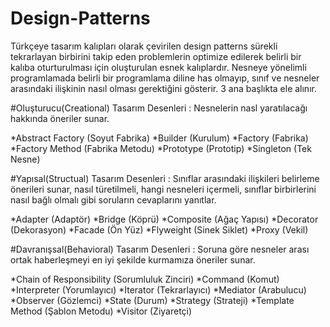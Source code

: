 
# Design-Patterns
Türkçeye tasarım kalıpları olarak çevirilen design patterns sürekli tekrarlayan birbirini takip eden problemlerin optimize edilerek belirli bir kalıba oturturulması için oluşturulan esnek kalıplardır.
Nesneye yönelimli programlamada belirli bir programlama diline has olmayıp, sınıf ve nesneler arasındaki ilişkinin nasıl olması gerektiğini gösterir.
3 ana başlıkta ele alınır.

#Oluşturucu(Creational) Tasarım Desenleri :
Nesnelerin nasl yaratılacağı hakkında öneriler sunar.

*Abstract Factory (Soyut Fabrika)
*Builder (Kurulum)
*Factory (Fabrika)
*Factory Method (Fabrika Metodu)
*Prototype (Prototip)
*Singleton (Tek Nesne)

#Yapısal(Structual) Tasarım Desenleri :
Sınıflar arasındaki ilişkileri belirleme önerileri sunar, nasıl türetilmeli, hangi nesneleri içermeli, sınıflar birbirlerini nasıl bağlı olmalı gibi soruların cevaplarını yanıtlar.

*Adapter (Adaptör)
*Bridge (Köprü)
*Composite (Ağaç Yapısı)
*Decorator (Dekorasyon)
*Facade (Ön Yüz)
*Flyweight (Sinek Siklet)
*Proxy (Vekil)

#Davranışsal(Behavioral) Tasarım Desenleri : 
Soruna göre nesneler arası ortak haberleşmeyi en iyi şekilde kurmamıza öneriler sunar.

*Chain of Responsibility (Sorumluluk Zinciri)
*Command (Komut)
*Interpreter (Yorumlayıcı)
*Iterator (Tekrarlayıcı)
*Mediator (Arabulucu)
*Observer (Gözlemci)
*State (Durum)
*Strategy (Strateji)
*Template Method (Şablon Metodu)
*Visitor (Ziyaretçi)

